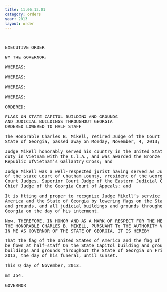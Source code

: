 ```yaml
---
title: 11.06.13.01
category: orders
year: 2013
layout: order
---
```


<pre> 

EXECUTIVE ORDER

BY THE GOVERNOR:

WHEREAS:

WHEREAS:

WHEREAS:

WHEREAS:

ORDERED:

FLAGS ON STATE CAPITOL BUILDING AND GROUNDS
AND JUDICIAL BUILDINGS THROUGHOUT GEORGIA
ORDERED LOWERED TO HALF STAFF

The Honorable Charles B. Mikell, retired Judge of the Court of Appeals of the
State of Georgia, passed away on Monday, November, 4, 2013; and

Judge Mikell honorably served his country in the United States Army, including
duty in Vietnam with the C.l.A., and was awarded the Bronze Star and the
Republic ofVietnam’s Gallantry Cross; and

Judge Mikell was a well-respected jurist having served as Judge and Chief Judge
of the State Court of Chatham County, President of the Georgia Council of State
Court Judges, Superior Court Judge of the Eastern Judicial Circuit, and Judge and
Chief Judge of the Georgia Court of Appeals; and

It is ﬁtting and proper to recognize Judge Mikell’s service to the United States of
America and the State of Georgia by lowering ﬂags on the State Capitol building
and grounds, and all judicial buildings and grounds throughout the state of
Georgia on the day of his interment.

Now, THEREFORE, IN HONOR AND AS A MARK OF RESPECT FOR THE MEMORY OF
THE HONORABLE CHARLES B. MIKELL, PURSUANT To THE AUTHORITY VESTED
IN ME AS GOVERNOR OF THE STATE OF GEORGIA, IT IS HEREBY

That the ﬂag of the United States of America and the ﬂag of the State of Georgia
be ﬂown at half—staff On the State Capitol building and grounds, and all judicial
buildings and grounds throughout the State of Georgia on Friday, November 8,
2013, the day of his funeral, until sunset.

This Q day of November, 2013.

mm J54.

GOVERNOR

</pre>
